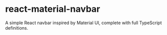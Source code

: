 # react-material-navbar
A simple React navbar inspired by Material UI, complete with full TypeScript definitions.
